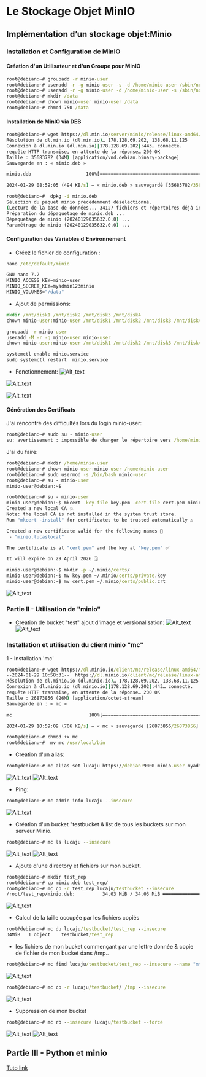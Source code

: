 # Le Stockage Objet MinIO
##  Implémentation d’un stockage objet:Minio
### Installation et Configuration de MinIO

#### Création d'un Utilisateur et d'un Groupe pour MinIO
```cmd
root@debian:~# groupadd -r minio-user
root@debian:~# useradd -r -g minio-user -s -d /home/minio-user /sbin/nologin minio-user
root@debian:~# useradd -r -g minio-user -d /home/minio-user -s /sbin/nologin minio-user
root@debian:~# mkdir /data
root@debian:~# chown minio-user:minio-user /data
root@debian:~# chmod 750 /data
```
#### Installation de MinIO via DEB
```cmd
root@debian:~# wget https://dl.min.io/server/minio/release/linux-amd64/minio.deb--2024-01-29 08:57:54--  https://dl.min.io/server/minio/release/linux-amd64/minio.deb
Résolution de dl.min.io (dl.min.io)… 178.128.69.202, 138.68.11.125
Connexion à dl.min.io (dl.min.io)|178.128.69.202|:443… connecté.
requête HTTP transmise, en attente de la réponse… 200 OK
Taille : 35683782 (34M) [application/vnd.debian.binary-package]
Sauvegarde en : « minio.deb »

minio.deb                    100%[===========================================>]  34,03M   816KB/s    ds 71s     

2024-01-29 08:59:05 (494 KB/s) — « minio.deb » sauvegardé [35683782/35683782]

root@debian:~#  dpkg -i minio.deb
Sélection du paquet minio précédemment désélectionné.
(Lecture de la base de données... 34127 fichiers et répertoires déjà installés.)
Préparation du dépaquetage de minio.deb ...
Dépaquetage de minio (20240129035632.0.0) ...
Paramétrage de minio (20240129035632.0.0) ...
```
#### Configuration des Variables d'Environnement
- Créez le fichier de configuration :
```cmd
nano /etc/default/minio

GNU nano 7.2                                                                          /etc/default/minio                                                                                    
MINIO_ACCESS_KEY=minio-user
MINIO_SECRET_KEY=myadmin123minio
MINIO_VOLUMES="/data"
```
- Ajout de permissions:
```cmd
mkdir /mnt/disk1 /mnt/disk2 /mnt/disk3 /mnt/disk4
chown minio-user:minio-user /mnt/disk1 /mnt/disk2 /mnt/disk3 /mnt/disk4

groupadd -r minio-user
useradd -M -r -g minio-user minio-user
chown minio-user:minio-user /mnt/disk1 /mnt/disk2 /mnt/disk3 /mnt/disk4

systemctl enable minio.service
sudo systemctl restart  minio.service
```
- Fonctionnement:
![Alt_text](../images/1.png)

![Alt_text](../images/2.png)

![Alt_text](../images/3.png)
#### Génération des Certificats
J'ai rencontré des difficultés lors du login minio-user:
```cmd
root@debian:~# sudo su - minio-user
su: avertissement : impossible de changer le répertoire vers /home/minio-user: Aucun fichier ou dossier de ce type
```
J'ai du faire:
```cmd
root@debian:~# mkdir /home/minio-user
root@debian:~# chown minio-user:minio-user /home/minio-user
root@debian:~# sudo usermod -s /bin/bash minio-user
root@debian:~# su - minio-user
minio-user@debian:~$ 
```
```cmd
root@debian:~# su - minio-user
minio-user@debian:~$ mkcert -key-file key.pem -cert-file cert.pem minio.lucaslocal 
Created a new local CA 💥
Note: the local CA is not installed in the system trust store.
Run "mkcert -install" for certificates to be trusted automatically ⚠️

Created a new certificate valid for the following names 📜
 - "minio.lucaslocal"

The certificate is at "cert.pem" and the key at "key.pem" ✅

It will expire on 29 April 2026 🗓

minio-user@debian:~$ mkdir -p ~/.minio/certs/
minio-user@debian:~$ mv key.pem ~/.minio/certs/private.key
minio-user@debian:~$ mv cert.pem ~/.minio/certs/public.crt
```

![Alt_text](../images/5.png)
### Partie II - Utilisation de "minio"
- Creation de bucket "test" ajout d'image et versionalisation:
![Alt_text](../images/4.png)
![Alt_text](../images/6.png)

### Installation et utilisation du client minio "mc"
1 - Installation 'mc'
```cmd
root@debian:~# wget https://dl.minio.io/client/mc/release/linux-amd64/mc
--2024-01-29 10:58:31--  https://dl.minio.io/client/mc/release/linux-amd64/mc
Résolution de dl.minio.io (dl.minio.io)… 178.128.69.202, 138.68.11.125
Connexion à dl.minio.io (dl.minio.io)|178.128.69.202|:443… connecté.
requête HTTP transmise, en attente de la réponse… 200 OK
Taille : 26873856 (26M) [application/octet-stream]
Sauvegarde en : « mc »

mc                            100%[===============================================>]  25,63M  1,82MB/s    ds 37s     

2024-01-29 10:59:09 (706 KB/s) — « mc » sauvegardé [26873856/26873856]

root@debian:~# chmod +x mc
root@debian:~#  mv mc /usr/local/bin
```

- Creation d'un alias:
```cmd
root@debian:~# mc alias set lucaju https://debian:9000 minio-user myadmin123minio --insecure
```
![Alt_text](../images/7.png)
![Alt_text](../images/8.png)

- Ping:
```cmd
root@debian:~# mc admin info lucaju --insecure
```
![Alt_text](../images/9.png)

- Création d'un bucket "testbucket & list de tous les buckets sur mon serveur Minio.
```cmd
root@debian:~# mc ls lucaju --insecure
```
![Alt_text](../images/10.png)
![Alt_text](../images/11.png)

- Ajoute d'une directory et fichiers sur mon bucket.
```cmd
root@debian:~# mkdir test_rep
root@debian:~# cp minio.deb test_rep/
root@debian:~# mc cp -r test_rep lucaju/testbucket --insecure
/root/test_rep/minio.deb:          34.03 MiB / 34.03 MiB ━━━━━━━━━━━━━━━━━━━━━━━━━━━━━━━━━━━━━━━━━━━━━━━━━━━━━━━━━━━━━━━━━━━━━━━━━━━━━━━━━━━━━━━━━━━━━━━━━━━━━━━━━━━━━━━━━━━━━ 288.56 MiB/s 0sroot@debian:~# 
```
![Alt_text](../images/12.png)

- Calcul de la taille occupée par les fichiers copiés
```cmd
root@debian:~# mc du lucaju/testbucket/test_rep --insecure
34MiB	1 object	testbucket/test_rep
```
- les fichiers de mon bucket commençant par une lettre donnée & copie de fichier de mon bucket dans /tmp..
```cmd
root@debian:~# mc find lucaju/testbucket/test_rep --insecure --name "m*"
```
![Alt_text](../images/13.png)

```cmd
root@debian:~# mc cp -r lucaju/testbucket/ /tmp --insecure
```
![Alt_text](../images/14.png)

- Suppression de mon bucket
```cmd
root@debian:~# mc rb --insecure lucaju/testbucket --force
```
![Alt_text](../images/15.png)
![Alt_text](../images/16.png)

## Partie III - Python et minio
[Tuto link](https://www.stackhero.io/fr-fr/services/MinIO/documentations/Pour-commencer/Se-connecter-a-MinIO-depuis-Python)
